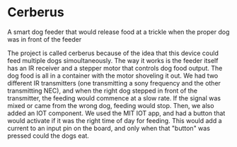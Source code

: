 # Cerberus
A smart dog feeder that would release food at a trickle when the proper dog was in front of the feeder

 The project is called cerberus because of the idea that this device could feed multiple dogs simoultaneously. The way it works is the feeder itself has an IR receiver and a stepper motor that controls dog food output. The dog food is all in a container with the motor shoveling it out. We had two different IR transmitters (one transmitting a sony frequency and the other transmitting NEC), and when the right dog stepped in front of the transmitter, the feeding would commence at a slow rate. If the signal was mixed or came from the wrong dog, feeding would stop. Then, we also added an IOT component. We used the MIT IOT app, and had a button that would activate if it was the right time of day for feeding. This would add a current to an input pin on the board, and only when that "button" was pressed could the dogs eat.
